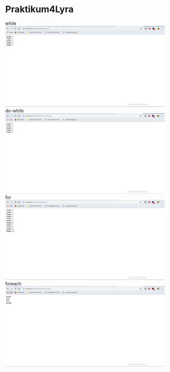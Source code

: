 # Praktikum4Lyra
while
![alt text](https://github.com/lyrahrtn/Praktikum4Lyra/blob/master/while.JPG)
do-while
![alt text](https://github.com/lyrahrtn/Praktikum4Lyra/blob/master/do-while.JPG)
for
![alt text](https://github.com/lyrahrtn/Praktikum4Lyra/blob/master/for.JPG)
foreach
![alt text](https://github.com/lyrahrtn/Praktikum4Lyra/blob/master/foreach.JPG)
